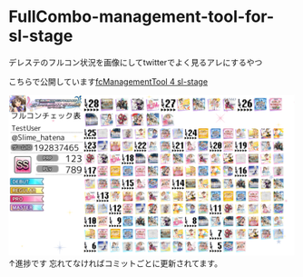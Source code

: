 # FullCombo-management-tool-for-sl-stage
デレステのフルコン状況を画像にしてtwitterでよく見るアレにするやつ

こちらで公開しています[fcManagementTool 4 sl-stage](http://svr.aki-memo.net/FullCombo-management-tool-for-sl-stage/form.html) 

![進捗どうですか](https://github.com/Slime-hatena/FullCombo-management-tool-for-sl-stage/blob/master/_%E9%80%B2%E6%8D%97.png "進捗ダメです。")
↑進捗です 忘れてなければコミットごとに更新されてます。

